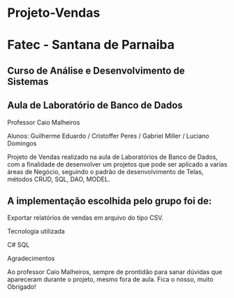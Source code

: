 # Projeto-Vendas

# Fatec - Santana de Parnaiba


## Curso de Análise e Desenvolvimento de Sistemas

## Aula de Laboratório de Banco de Dados

Professor Caio Malheiros

Alunos:   Guilherme Eduardo / Cristoffer Peres / Gabriel Miller / Luciano Domingos

Projeto de Vendas realizado na aula de Laboratórios de Banco de Dados, com a finalidade de desenvolver um projetos que pode ser aplicado a varias
áreas de Negócio, seguindo o padrão de desenvolvimento de Telas, métodos CRUD, SQL, DAO, MODEL.

## A implementação escolhida pelo grupo foi de:

Exportar relatórios de vendas em arquivo do tipo CSV.



Tecnologia utilizada

C#
SQL



Agradecimentos

Ao professor Caio Malheiros, sempre de prontidão para sanar dúvidas que apareceram durante o projeto, mesmo fora de aula.
Fica o nosso, muito Obrigado!


